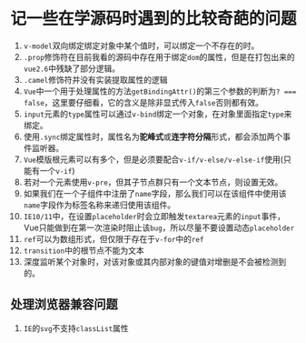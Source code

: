 # 记一些在学源码时遇到的比较奇葩的问题

1. `v-model`双向绑定绑定对象中某个值时，可以绑定一个不存在的时。
2. `.prop`修饰符在目前我看的源码中存在用于绑定`dom`的属性，但是在打包出来的`vue2.6`中残缺了部分逻辑。
3. `.camel`修饰符并没有实装提取属性的逻辑
4. `Vue`中一个用于处理属性的方法`getBindingAttr()`的第三个参数的判断为`? === false`，这里要仔细看，它的含义是除非显式传入`false`否则都有效。
5. `input`元素的`type`属性可以通过`v-bind`绑定一个对象，在对象里面指定`type`来绑定。
6. 使用`.sync`绑定属性时，属性名为**驼峰式**或**连字符分隔**形式，都会添加两个事件监听器。
7. `Vue`模版根元素可以有多个，但是必须要配合`v-if/v-else/v-else-if`使用(只能有一个`v-if`)
8. 若对一个元素使用`v-pre`，但其子节点群只有一个文本节点，则设置无效。
9. 如果我们在一个子组件中注册了`name`字段，那么我们可以在该组件中使用该`name`字段作为标签名称来递归使用该组件。
10. `IE10/11`中，在设置`placeholder`时会立即触发`textarea`元素的`input`事件，Vue只能做到在第一次渲染时阻止该`bug`，所以尽量不要设置动态`placeholder`
11. `ref`可以为数组形式，但仅限于存在于`v-for`中的`ref`
12. `transition`中的根节点不能为文本
13. 深度监听某个对象时，对该对象或其内部对象的键值对增删是不会被检测到的。

## 处理浏览器兼容问题

1. `IE`的`svg`不支持`classList`属性
